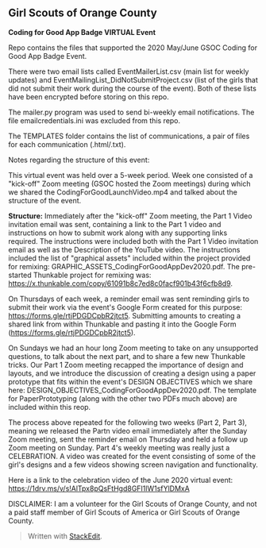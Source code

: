 ﻿
## Girl Scouts of Orange County
**Coding for Good App Badge VIRTUAL Event**

Repo contains the files that supported the 2020 May/June GSOC Coding for Good App Badge Event.

There were two email lists called EventMailerList.csv (main list for weekly updates) and EventMailingList_DidNotSubmitProject.csv (list of the girls that did not submit their work during the course of the event).  Both of these lists have been encrypted before storing on this repo.

The mailer.py program was used to send bi-weekly email notifications.  The file emailcredentials.ini was excluded from this repo.

The TEMPLATES folder contains the list of communications, a pair of files for each communication (.html/.txt).

Notes regarding the structure of this event:

This virtual event was held over a 5-week period.  Week one consisted of a "kick-off" Zoom meeting (GSOC hosted the Zoom meetings) during which we shared the CodingForGoodLaunchVideo.mp4 and talked about the structure of the event.

**Structure:**
Immediately after the "kick-off" Zoom meeting, the Part 1 Video invitation email was sent, containing a link to the Part 1 video and instructions on how to submit work along with any supporting links required.  The instructions were included both with the Part 1 Video invitation email as well as the Description of the YouTube video.  The instructions included the list of "graphical assets" included within the project provided for remixing: GRAPHIC_ASSETS_CodingForGoodAppDev2020.pdf.  The pre-started Thunkable project for remixing was: https://x.thunkable.com/copy/61091b8c7ed8c0facf901b43f6cfb8d9.

On Thursdays of each week, a reminder email was sent reminding girls to submit their work via the event's Google Form created for this purpose: https://forms.gle/rtjPDGDCpbR2jtct5.  Submitting amounts to creating a shared link from within Thunkable and pasting it into the Google Form (https://forms.gle/rtjPDGDCpbR2jtct5).

On Sundays we had an hour long Zoom meeting to take on any unsupported questions, to talk about the next part, and to share a few new Thunkable tricks.  Our Part 1 Zoom meeting recapped the importance of design and layouts, and we introduce the discussion of creating a design using a paper prototype that fits within the event's DESIGN OBJECTIVES which we share here: DESIGN_OBJECTIVES_CodingForGoodAppDev2020.pdf.   The template for PaperPrototyping (along with the other two PDFs much above) are included within this reop.

The process above repeated for the following two weeks (Part 2, Part 3), meaning we released the Partn video email immediately after the Sunday Zoom meeting, sent the reminder email on Thursday and held a follow up Zoom meeting on Sunday.  Part 4's weekly meeting was really just a CELEBRATION.  A video was created for the event consisting of some of the girl's designs and a few videos showing screen navigation and functionality.

Here is a link to the celebration video of the June 2020 virtual event: https://1drv.ms/v/s!AlTpx8pQsFtHgd8GFI1lW1sfYlDMxA

DISCLAIMER: I am a volunteer for the Girl Scouts of Orange County, and not a paid staff member of Girl Scouts of America or Girl Scouts of Orange County.

> Written with [StackEdit](https://stackedit.io/).

